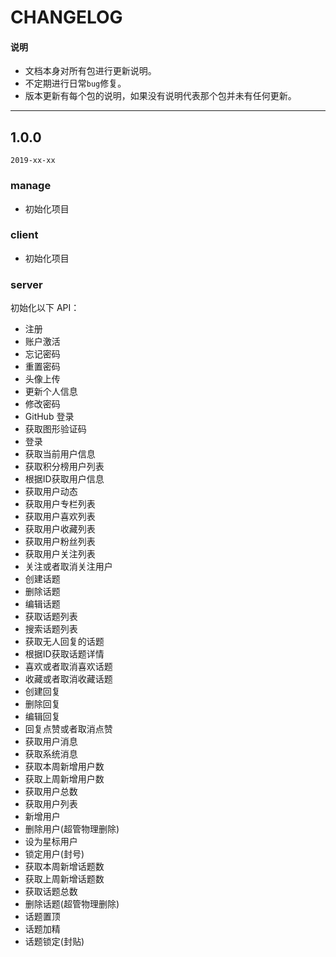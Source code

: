 # CHANGELOG

#### 说明

  * 文档本身对所有包进行更新说明。
  * 不定期进行日常`bug`修复。
  * 版本更新有每个包的说明，如果没有说明代表那个包并未有任何更新。

---

## 1.0.0

`2019-xx-xx`

### manage

  - 初始化项目

### client

  - 初始化项目

### server

初始化以下 API：

  - 注册
  - 账户激活
  - 忘记密码
  - 重置密码
  - 头像上传
  - 更新个人信息
  - 修改密码
  - GitHub 登录
  - 获取图形验证码
  - 登录
  - 获取当前用户信息
  - 获取积分榜用户列表
  - 根据ID获取用户信息
  - 获取用户动态
  - 获取用户专栏列表
  - 获取用户喜欢列表
  - 获取用户收藏列表
  - 获取用户粉丝列表
  - 获取用户关注列表
  - 关注或者取消关注用户
  - 创建话题
  - 删除话题
  - 编辑话题
  - 获取话题列表
  - 搜索话题列表
  - 获取无人回复的话题
  - 根据ID获取话题详情
  - 喜欢或者取消喜欢话题
  - 收藏或者取消收藏话题
  - 创建回复
  - 删除回复
  - 编辑回复
  - 回复点赞或者取消点赞
  - 获取用户消息
  - 获取系统消息
  - 获取本周新增用户数
  - 获取上周新增用户数
  - 获取用户总数
  - 获取用户列表
  - 新增用户
  - 删除用户(超管物理删除)
  - 设为星标用户
  - 锁定用户(封号)
  - 获取本周新增话题数
  - 获取上周新增话题数
  - 获取话题总数
  - 删除话题(超管物理删除)
  - 话题置顶
  - 话题加精
  - 话题锁定(封贴)

